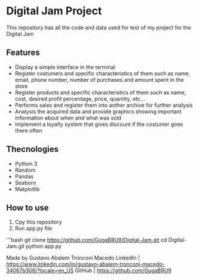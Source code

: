 # Digital Jam Project

This repository has all the code and data used for test of my project for the Digital Jam 

## Features

- Display a simple interface in the terminal
- Register costumers and specific characteristics of them such as name, email, phone number, number of purchases and amount spent in the store
- Register products and specific characteristics of them such as name, cost, desired profit percentage, price, quantity, etc...
- Performs sales and register them into aother archive for further analysis
- Analysis the acquired data and provide graphics showing important information about when and what was sold
- Implement a loyalty system that gives discount if the costumer goes there often

## Thecnologies

- Python 3
- Random
- Pandas
- Seaborn
- Matplotlib

## How to use

1. Cpy this repository
2. Run app.py file

'''bash
git clone https://github.com/GugaBRU9/Digital-Jam.git
cd Digital-Jam.git
python app.py

Made by
Gustavo Abalem Tronconi Macedo
LinkedIn | https://www.linkedin.com/in/gustavo-abalem-tronconi-macedo-34067b306/?locale=en_US
GitHub | https://github.com/GugaBRU9
